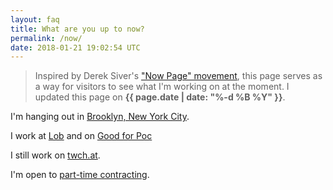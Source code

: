```yaml
---
layout: faq
title: What are you up to now?
permalink: /now/
date: 2018-01-21 19:02:54 UTC
---
```


> Inspired by Derek Siver's ["Now Page" movement][1], this page serves as a way
> for visitors to see what I'm working on at the moment. I updated this page
> on **{{ page.date | date: "%-d %B %Y" }}**.

I'm hanging out in [Brooklyn, New York City][2].

I work at [Lob][] and on [Good for Poc][]

I still work on [twch.at][].

I'm open to [part-time contracting][3].

[1]: https://sivers.org/nowff/
[2]: https://en.wikipedia.org/wiki/Oakland%2C_California
[3]: /faq/contracting/
[lob]: https://lob.com/
[twch.at]: http://ap.twch.at/
[good for poc]: http://goodforpocin.tech/
